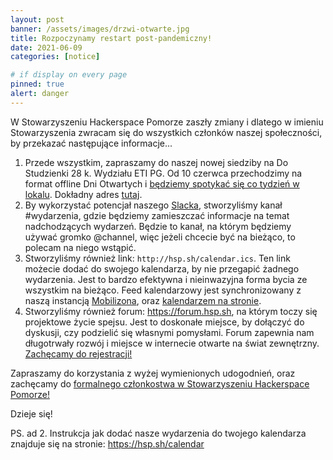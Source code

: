 ```yaml
---
layout: post
banner: /assets/images/drzwi-otwarte.jpg
title: Rozpoczynamy restart post-pandemiczny!
date: 2021-06-09
categories: [notice]

# if display on every page
pinned: true
alert: danger
---
```


W Stowarzyszeniu Hackerspace Pomorze zaszły zmiany i dlatego w imieniu Stowarzyszenia zwracam się do wszystkich członków naszej społeczności, by przekazać następujące informacje...

1. Przede wszystkim, zapraszamy do naszej nowej siedziby na Do Studzienki 28 k. Wydziału ETI PG. Od 10 czerwca przechodzimy na format offline Dni Otwartych i [będziemy spotykać się co tydzień w lokalu](https://www.facebook.com/events/205877854708789). Dokładny adres [tutaj](/contact).
2. By wykorzystać potencjał naszego [Slacka](/slack), stworzyliśmy kanał #wydarzenia, gdzie będziemy zamieszczać informacje na temat nadchodzących wydarzeń. Będzie to kanał, na którym będziemy używać gromko @channel, więc jeżeli chcecie być na bieżąco, to polecam na niego wstąpić. 
3. Stworzyliśmy również link: `http://hsp.sh/calendar.ics`. Ten link możecie dodać do swojego kalendarza, by nie przegapić żadnego wydarzenia. Jest to bardzo efektywna i nieinwazyjna forma bycia ze wszystkim na bieżąco. Feed kalendarzowy jest synchronizowany z naszą instancją [Mobilizona](https://wydarzenia.hsp.sh/), oraz [kalendarzem na stronie](/calendar).
4. Stworzyliśmy również forum: https://forum.hsp.sh, na którym toczy się projektowe życie spejsu. Jest to doskonałe miejsce, by dołączyć do dyskusji, czy podzielić się własnymi pomysłami. Forum zapewnia nam długotrwały rozwój i miejsce w internecie otwarte na świat zewnętrzny. [Zachęcamy do rejestracji!](https://forum.hsp.sh/invites/X3oD1SRwM7)

Zapraszamy do korzystania z wyżej wymienionych udogodnień, oraz zachęcamy do [formalnego członkostwa w Stowarzyszeniu Hackerspace Pomorze!](/membership)

Dzieje się!

PS. ad 2. Instrukcja jak dodać nasze wydarzenia do twojego kalendarza znajduje się na stronie: https://hsp.sh/calendar
